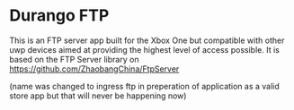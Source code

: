 # Durango FTP

This is an FTP server app built for the Xbox One but compatible with other uwp devices aimed at providing the highest level of access possible.
It is based on the FTP Server library on https://github.com/ZhaobangChina/FtpServer

(name was changed to ingress ftp in preperation of application as a valid store app but that will never be happening now)
